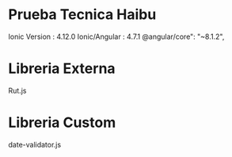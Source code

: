 # Prueba Tecnica Haibu

Ionic Version : 4.12.0
Ionic/Angular : 4.7.1
@angular/core":  "~8.1.2",

# Libreria Externa
Rut.js

# Libreria Custom
date-validator.js
